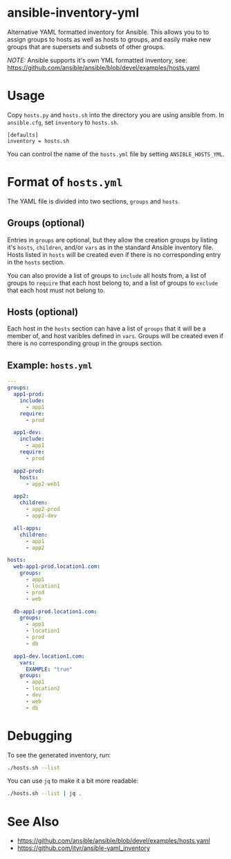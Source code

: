 # ansible-inventory-yml
Alternative YAML formatted inventory for Ansible. This allows you to to assign groups to hosts as well as hosts to groups, and easily make new groups that are supersets and subsets of other groups.

*NOTE:* Ansible supports it's own YML formatted inventory, see: https://github.com/ansible/ansible/blob/devel/examples/hosts.yaml

# Usage
Copy `hosts.py` and `hosts.sh` into the directory you are using ansible from.  In `ansible.cfg`, set `inventory` to `hosts.sh`.

```
[defaults]
inventory = hosts.sh
```

You can control the name of the `hosts.yml` file by setting `ANSIBLE_HOSTS_YML`.

# Format of `hosts.yml`

The YAML file is divided into two sections, `groups` and `hosts`.

## Groups (optional)
Entries in `groups` are optional, but they allow the creation groups by listing it's `hosts`, `children`, and/or `vars` as in the standard Ansible inventory file.  Hosts listed in `hosts` will be created even if there is no corresponding entry in the `hosts` section.

You can also provide a list of groups to `include` all hosts from, a list of groups to `require` that each host belong to, and a list of groups to `exclude` that each host must not belong to.

## Hosts (optional)
Each host in the `hosts` section can have a list of `groups` that it will be a member of, and host varibles defined in `vars`.  Groups will be created even if there is no corresponding group in the groups section.

## Example: `hosts.yml`
```yaml
---
groups:
  app1-prod:
    include:
      - app1
    require:
      - prod

  app1-dev:
    include:
      - app1
    require:
      - prod

  app2-prod:
    hosts:
      - app2-web1

  app2:
    children:
      - app2-prod
      - app2-dev

  all-apps:
    children:
      - app1
      - app2

hosts:
  web-app1-prod.location1.com:
    groups:
      - app1
      - location1
      - prod
      - web

  db-app1-prod.location1.com:
    groups:
      - app1
      - location1
      - prod
      - db

  app1-dev.location1.com:
    vars:
      EXAMPLE: "true"
    groups:
      - app1
      - location2
      - dev
      - web
      - db
```

# Debugging

To see the generated inventory, run:
``` bash
./hosts.sh --list
```

You can use `jq` to make it a bit more readable:
``` bash
./hosts.sh --list | jq .
```


# See Also
- https://github.com/ansible/ansible/blob/devel/examples/hosts.yaml
- https://github.com/jtyr/ansible-yaml_inventory

